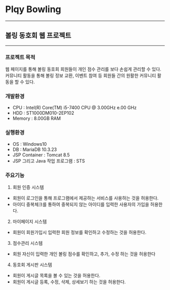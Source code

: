 # Plqy Bowling
---
## 볼링 동호회 웹 프로젝트
---
### 프로젝트 목적
웹 페이지를 통해 볼링 동호회 회원들이 개인 점수 관리를 보다 손쉽게 관리할 수 있다.
커뮤니티 활동을 통해 볼링 정보 교환, 이벤트 참여 등 회원들 간의 원활한 커뮤니티 활동을 할 수 있다.

### 개발환경
* CPU : Intel(R) Core(TM) i5-7400 CPU @ 3.00GHz e.00 GHz
* HDD : ST1000DM010-2EP102
* Memory : 8.00GB RAM

### 실행환경
* OS : Windows10
* DB : MariaDB 10.3.23
* JSP Container : Tomcat 8.5
* JSP 그리고 Java 작업 프로그램 : STS

### 주요기능
1. 회원 인증 시스템
- 회원이 로그인을 통해 프로그램에서 제공하는 서비스를 사용하는 것을 허용한다.
- 아이디 중복체크를 통하여 중복되지 않는 아이디를 입력한 사용자의 가입을 허용한다.

2. 마이페이지 시스템
- 회원이 회원가입시 입력한 회원 정보를 확인하고 수정하는 것을 허용한다.

3. 점수관리 시스템
- 회원 자신이 입력한 개인 볼링 점수를 확인하고, 추가, 수정 하는 것을 허용한다

4. 동호회 게시판 시스템 
- 회원이 게시글 목록을 볼 수 있는 것을 허용한다. 
- 회원이 게시글 등록, 수정, 삭제, 상세보기 하는 것을 허용한다.
